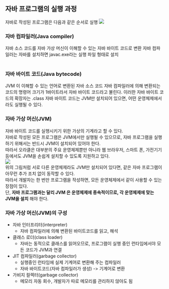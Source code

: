 ## 자바 프로그램의 실행 과정
자바로 작성된 프로그램은 다음과 같은 순서로 실행
![](http://www.tcpschool.com/lectures/img_java_programming.png)
<br>
### 자바 컴파일러(Java compiler)
자바 소스 코드를 자바 가상 머신이 이해할 수 있는 자바 바이트 코드로 변환 
자바 컴파일러는 자바를 설치하면 javac.exe라는 실행 파일 형태로 설치  
<br>
### 자바 바이트 코드(Java bytecode)
JVM 이 이해할 수 있는 언어로 변환된 자바 소스 코드
자바 컴파일러에 의해 변환되는 코드의 명령어 크기가 1바이트라서 자바 바이트 코드라고 불린다.
이러한 자바 바이트 코드의 확장자는 .class
자바 바이트 코드는 JVM만 설치되어 있으면, 어떤 운영체제에서라도 실행될 수 있다.
<br>
### 자바 가상 머신(JVM)
자바 바이트 코드를 실행시키기 위한 가상의 기계라고 할 수 있다.  
자바로 작성된 모든 프로그램은 JVM에서만 실행될 수 있으므로, 자바 프로그램을 실행하기 위해서는 반드시 JVM이 설치되어 있어야 한다.  
따라서 오라클은 대부분의 주요 운영체제뿐만 아니라 웹 브라우저, 스마트 폰, 가전기기 등에서도 JVM을 손쉽게 설치할 수 있도록 지원하고 있다.  
![](http://www.tcpschool.com/lectures/img_java_jvm.png)  
위의 그림처럼 서로 다른 운영체제라도 JVM만 설치되어 있다면, 같은 자바 프로그램이 아무런 추가 조치 없이 동작할 수 있다.  
따라서 개발자는 한 번만 프로그램을 작성하면, 모든 운영체제에서 같이 사용할 수 있는 장점이 있다.  
단, __자바 프로그램과는 달리 JVM 은 운영체제에 종속적이므로, 각 운영체제에 맞는 JVM을 설치__ 해야 한다.
<br>
### 자바 가상 머신(JVM)의 구성
- 자바 인터프리터(interpreter)
  - 자바 컴파일러에 의해 변환된 바이트코드를 읽고, 해석
- 클래스 로더(class loader)
  - 자바는 동적으로 클래스를 읽어오므로, 프로그램이 실행 중인 런타임에서야 모든 코드가 JVM과 연결
- JIT 컴파일러(garbage collector)
  - 실행중인 런타임에 실제 기계어로 변환해 주는 컴파일러
  - 자바 바이트코드(자바 컴파일러가 생성) -> 기계어로 변환
- 가비지 컬렉터(garbage collector)
  - 메모리 자동 회수, 개발자가 따로 메모리를 관리하지 않아도 됨  

<br><br>
